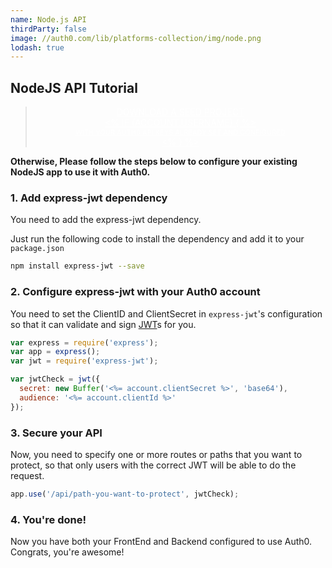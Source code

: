 ```yaml
---
name: Node.js API
thirdParty: false
image: //auth0.com/lib/platforms-collection/img/node.png
lodash: true
---
```


## NodeJS API Tutorial

<div class="package" style="text-align: center;">
  <blockquote>
    <a href="/node-auth0/master/create-package?path=examples/nodejs-api&type=server@@account.clientParam@@" class="btn btn-lg btn-success btn-package" style="text-transform: uppercase; color: white">
      <span style="display: block">Download a Seed project</span>
      <% if (account.userName) { %>
      <span class="smaller" style="display:block; font-size: 11px">with your Auth0 API Keys already set and configured</span>
      <% } %>
    </a>
  </blockquote>
</div>

**Otherwise, Please follow the steps below to configure your existing NodeJS app to use it with Auth0.**

### 1. Add express-jwt dependency

You need to add the express-jwt dependency.

Just run the following code to install the dependency and add it to your `package.json`

```bash
npm install express-jwt --save
```

### 2. Configure express-jwt with your Auth0 account

You need to set the ClientID and ClientSecret in `express-jwt`'s configuration so that it can validate and sign [JWT](/jwt)s for you.

```js
var express = require('express');
var app = express();
var jwt = require('express-jwt');

var jwtCheck = jwt({
  secret: new Buffer('<%= account.clientSecret %>', 'base64'),
  audience: '<%= account.clientId %>'
});
```

### 3. Secure your API

Now, you need to specify one or more routes or paths that you want to protect, so that only users with the correct JWT will be able to do the request.

```js
app.use('/api/path-you-want-to-protect', jwtCheck);
```

### 4. You're done!

Now you have both your FrontEnd and Backend configured to use Auth0. Congrats, you're awesome!
